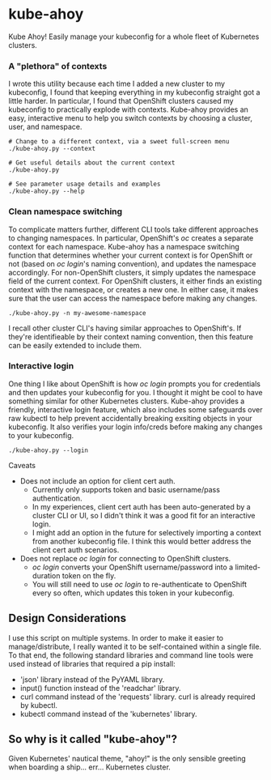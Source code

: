# kube-ahoy
Kube Ahoy! Easily manage your kubeconfig for a whole fleet of Kubernetes clusters.

### A "plethora" of contexts
I wrote this utility because each time I added a new cluster to my kubeconfig, I found that keeping everything in my kubeconfig straight got a little harder. In particular, I found that OpenShift clusters caused my kubeconfig to practically explode with contexts. Kube-ahoy provides an easy, interactive menu to help you switch contexts by choosing a cluster, user, and namespace.

```
# Change to a different context, via a sweet full-screen menu
./kube-ahoy.py --context

# Get useful details about the current context
./kube-ahoy.py

# See parameter usage details and examples
./kube-ahoy.py --help
```

### Clean namespace switching
To complicate matters further, different CLI tools take different approaches to changing namespaces. In particular, OpenShift's *oc* creates a separate context for each namespace. Kube-ahoy has a namespace switching function that determines whether your current context is for OpenShift or not (based on *oc login*'s naming convention), and updates the namespace accordingly. For non-OpenShift clusters, it simply updates the namespace field of the current context. For OpenShift clusters, it either finds an existing context with the namespace, or creates a new one. In either case, it makes sure that the user can access the namespace before making any changes.

```
./kube-ahoy.py -n my-awesome-namespace
```

I recall other cluster CLI's having similar approaches to OpenShift's. If they're identifieable by their context naming convention, then this feature can be easily extended to include them.

### Interactive login
One thing I like about OpenShift is how *oc login* prompts you for credentials and then updates your kubeconfig for you. I thought it might be cool to have something similar for other Kubernetes clusters. Kube-ahoy provides a friendly, interactive login feature, which also includes some safeguards over raw kubectl to help prevent accidentally breaking exsiting objects in your kubeconfig.  It also verifies your login info/creds before making any changes to your kubeconfig.

```
./kube-ahoy.py --login
```

Caveats
- Does not include an option for client cert auth. 
  - Currently only supports token and basic username/pass authentication.
  - In my experiences, client cert auth has been auto-generated by a cluster CLI or UI, so I didn't think it was a good fit for an interactive login.
  - I might add an option in the future for selectively importing a context from another kubeconfig file. I think this would better address the client cert auth scenarios.
- Does not replace *oc login* for connecting to OpenShift clusters. 
  - *oc login* converts your OpenShift username/password into a limited-duration token on the fly.
  - You will still need to use *oc login* to re-authenticate to OpenShift every so often, which updates this token in your kubeconfig.

## Design Considerations
I use this script on multiple systems.  In order to make it easier to manage/distribute, I really wanted it to be self-contained within a single file.  To that end, the following standard libraries and command line tools were used instead of libraries that required a pip install:

- 'json' library instead of the PyYAML library.
- input() function instead of the 'readchar' library.
- curl command instead of the 'requests' library. curl is already required by kubectl.
- kubectl command instead of the 'kubernetes' library.

## So why is it called "kube-ahoy"?
Given Kubernetes' nautical theme, "ahoy!" is the only sensible greeting when boarding a ship... err... Kubernetes cluster.
